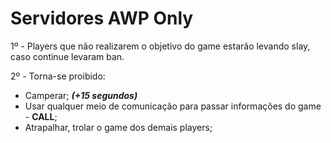 # Servidores AWP Only

1º - Players que não realizarem o objetivo do game estarão levando slay, caso continue levaram ban.

2º - Torna-se proibido:

* Camperar; _**(+15 segundos)**_
* Usar qualquer meio de comunicação para passar informações do game - **CALL**;
* Atrapalhar, trolar o game dos demais players;
